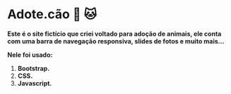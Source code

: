 # **Adote.cão** :dog: :cat:

**Este é o site fictício que criei voltado para adoção de animais, ele conta com uma barra de navegação responsiva, slides de fotos e muito mais...**

**Nele foi usado:**

1. **Bootstrap.**
2. **CSS.**
3. **Javascript.**
